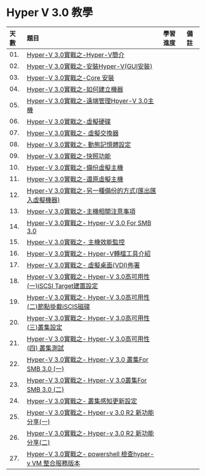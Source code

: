 # Hyper V 3.0 教學

天數 | 題目 | 學習進度 | 備註
| :- | :- | :- | :- |
| 01. | [Hyper-V 3.0實戰之-Hyper-V簡介](https://ithelp.ithome.com.tw/articles/10126630) | | 
| 02. | [Hyper-V 3.0實戰之-安裝Hyper-V(GUI安裝)](https://ithelp.ithome.com.tw/articles/10126921) | | 
| 03. | [Hyper-V 3.0實戰之-Core 安裝](https://ithelp.ithome.com.tw/articles/10127263) | | 
| 04. | [Hyper-V 3.0實戰之-如何建立機器](https://ithelp.ithome.com.tw/articles/10127561) | | 
| 05. | [Hyper-V 3.0實戰之-遠端管理Hpyer-V 3.0主機](https://ithelp.ithome.com.tw/articles/10127871) | | 
| 06. | [Hyper-V 3.0實戰之-虛擬硬碟](https://ithelp.ithome.com.tw/articles/10128155) | | 
| 07. | [Hyper-V 3.0實戰之- 虛擬交換器](https://ithelp.ithome.com.tw/articles/10128382) | | 
| 08. | [Hyper-V 3.0實戰之- 動態記憶體設定](https://ithelp.ithome.com.tw/articles/10128681) | | 
| 09. | [Hyper-V 3.0實戰之-快照功能](https://ithelp.ithome.com.tw/articles/10129181) | | 
| 10. | [Hyper-V 3.0實戰之-備份虛擬主機](https://ithelp.ithome.com.tw/articles/10129611) | | 
| 11. | [Hyper-V 3.0實戰之-還原虛擬主機](https://ithelp.ithome.com.tw/articles/10129996) | | 
| 12. | [Hyper-V 3.0實戰之-另一種備份的方式(匯出匯入虛擬機器)](https://ithelp.ithome.com.tw/articles/10130374) | | 
| 13. | [Hyper-V 3.0實戰之-主機相關注意事項](https://ithelp.ithome.com.tw/articles/10132342) | | 
| 14. | [Hyper-V 3.0實戰之- Hyper-V 3.0 For SMB 3.0](https://ithelp.ithome.com.tw/articles/10132831) | | 
| 15. | [Hyper-V 3.0實戰之- 主機效能監控](https://ithelp.ithome.com.tw/articles/10133265) | | 
| 16. | [Hyper-V 3.0實戰之- Hyper-V轉檔工具介紹](https://ithelp.ithome.com.tw/articles/10133726) | | 
| 17. | [Hyper-V 3.0實戰之- 虛擬桌面(VDI)佈署](https://ithelp.ithome.com.tw/articles/10134209) | | 
| 18. | [Hyper-V 3.0實戰之- Hyper-V 3.0高可用性(一)iSCSI Target建置設定](https://ithelp.ithome.com.tw/articles/10134569) | | 
| 19. | [Hyper-V 3.0實戰之- Hyper-V 3.0高可用性(二)節點掛載iSCIS磁碟](https://ithelp.ithome.com.tw/articles/10135036) | | 
| 20. | [Hyper-V 3.0實戰之- Hyper-V 3.0高可用性(三)叢集設定](https://ithelp.ithome.com.tw/articles/10135483) | | 
| 21. | [Hyper-V 3.0實戰之- Hyper-V 3.0高可用性(四) 叢集測試](https://ithelp.ithome.com.tw/articles/10135924) | | 
| 22. | [Hyper-V 3.0實戰之- Hyper-V 3.0 叢集For SMB 3.0 (一)](https://ithelp.ithome.com.tw/articles/10136305) | | 
| 23. | [Hyper-V 3.0實戰之- Hyper-V 3.0叢集For SMB 3.0 (二)](https://ithelp.ithome.com.tw/articles/10136661) | | 
| 24. | [Hyper-V 3.0實戰之- 叢集感知更新設定](https://ithelp.ithome.com.tw/articles/10137019) | | 
| 25. | [Hyper-V 3.0實戰之- Hyper-v 3.0 R2 新功能分享(一)](https://ithelp.ithome.com.tw/articles/10137323) | | 
| 26. | [Hyper-V 3.0實戰之- Hyper-v 3.0 R2 新功能分享(二)](https://ithelp.ithome.com.tw/articles/10137817) | | 
| 27. | [Hyper-V 3.0實戰之- powershell 檢查hyper-v VM 整合服務版本](https://ithelp.ithome.com.tw/articles/10139735) | | 
